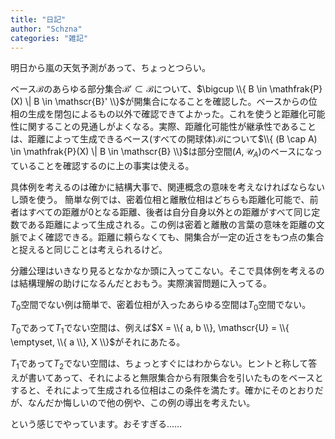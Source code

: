```yaml
---
title: "日記"
author: "Schzna"
categories: "雑記"
---
```


明日から嵐の天気予測があって、ちょっとつらい。

ベース$\mathscr{B}$のあらゆる部分集合$\mathscr{B}' \subset \mathscr{B}$について、$\bigcup \\{ B \in \mathfrak{P}(X) \| B \in \mathscr{B}' \\}$が開集合になることを確認した。ベースからの位相の生成を閉包によるもの以外で確認できてよかった。<!--more-->これを使うと距離化可能性に関することの見通しがよくなる。実際、距離化可能性が継承性であることは、距離によって生成できるベース(すべての開球体)$\mathscr{B}$について$\\{ (B \cap A) \in \mathfrak{P}(X) \| B \in \mathscr{B} \\}$は部分空間$(A, \mathscr{U}_A)$のベースになっていることを確認するのに上の事実は使える。

具体例を考えるのは確かに結構大事で、関連概念の意味を考えなければならないし頭を使う。
簡単な例では、密着位相と離散位相はどちらも距離化可能で、前者はすべての距離が0となる距離、後者は自分自身以外との距離がすべて同じ定数である距離によって生成される。この例は密着と離散の言葉の意味を距離の文脈でよく確認できる。距離に頼らなくても、開集合が一定の近さをもつ点の集合と捉えると同じことは考えられるけど。

分離公理はいきなり見るとなかなか頭に入ってこない。そこで具体例を考えるのは結構理解の助けになるんだとおもう。実際演習問題に入ってる。

$T_0$空間でない例は簡単で、密着位相が入ったあらゆる空間は$T_0$空間でない。

$T_0$であって$T_1$でない空間は、例えば$X = \\{ a, b \\}, \mathscr{U} = \\{ \emptyset, \\{ a \\}, X \\}$がそれにあたる。

$T_1$であって$T_2$でない空間は、ちょっとすぐにはわからない。ヒントと称して答えが書いてあって、それによると無限集合から有限集合を引いたものをベースとすると、それによって生成される位相はこの条件を満たす。確かにそのとおりだが、なんだか悔しいので他の例や、この例の導出を考えたい。

という感じでやっています。おそすぎる......
